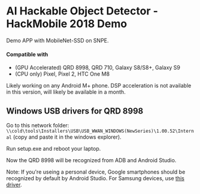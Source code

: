 # AI Hackable Object Detector - HackMobile 2018 Demo
Demo APP with MobileNet-SSD on SNPE.


#### Compatible with
 * (GPU Accelerated) QRD 8998, QRD 710, Galaxy S8/S8+, Galaxy S9
 * (CPU only) Pixel, Pixel 2, HTC One M8

Likely working on any Android M+ phone. DSP acceleration is not available in this version, will likely be available in a month.


## Windows USB drivers for QRD 8998
Go to this network folder: ```\\cold\tools\Installers\USB\USB_WWAN_WINDOWS(NewSeries)\1.00.52\Internal```
(copy and paste it in the windows explorer).

Run setup.exe and reboot your laptop.

Now the QRD 8998 will be recognized from ADB and Android Studio.

Note: If you're useing a personal device, Google smartphones should be recognized by default by Android Studio. For Samsung devices, use [this driver](https://developer.samsung.com/galaxy/others/android-usb-driver-for-windows).
